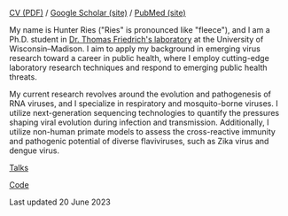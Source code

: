 [CV (PDF)](https://rieshunter.github.io/CV/CV.pdf) / [Google Scholar (site)](https://scholar.google.com/citations?user=4QvLQg4AAAAJ&hl=en&oi=ao) / [PubMed (site)](https://pubmed.ncbi.nlm.nih.gov/?term=Ries+Hunter+J)

My name is Hunter Ries ("Ries" is pronounced like "fleece"), and I am a Ph.D. student in [Dr. Thomas Friedrich's laboratory](https://friedrichlab.vetmed.wisc.edu/) at the University of Wisconsin–Madison. I aim to apply my background in emerging virus research toward a career in public health, where I employ cutting-edge laboratory research techniques and respond to emerging public health threats.

My current research revolves around the evolution and pathogenesis of RNA viruses, and I specialize in respiratory and mosquito-borne viruses. I utilize next-generation sequencing technologies to quantify the pressures shaping viral evolution during infection and transmission. Additionally, I utilize non-human primate models to assess the cross-reactive immunity and pathogenic potential of diverse flaviviruses, such as Zika virus and dengue virus.

[Talks](https://rieshunter.github.io/Talks/Talks.html)

[Code](https://rieshunter.github.io/Code/Code.html)



Last updated 20 June 2023
